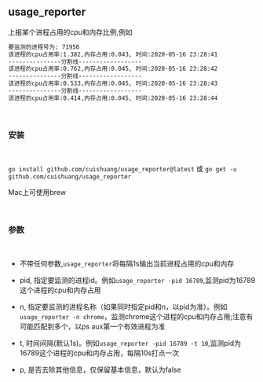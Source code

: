 ## usage_reporter


上报某个进程占用的cpu和内存比例,例如

```bash
要监测的进程号为: 71956
该进程的cpu占用率:1.382,内存占用:0.043, 时间:2020-05-16 23:28:41
---------------分割线------------------
该进程的cpu占用率:0.762,内存占用:0.045, 时间:2020-05-16 23:28:42
---------------分割线------------------
该进程的cpu占用率:0.533,内存占用:0.045, 时间:2020-05-16 23:28:43
---------------分割线------------------
该进程的cpu占用率:0.414,内存占用:0.045, 时间:2020-05-16 23:28:44
```

<br>

### 安装

<br>

`go install github.com/cuishuang/usage_reporter@latest` 或  `go get -u github.com/cuishuang/usage_reporter`


Mac上可使用brew

<br>

### 参数

<br>


- 不带任何参数,`usage_reporter`将每隔1s输出当前进程占用的cpu和内存

- pid, 指定要监测的进程id。例如`usage_reporter -pid 16789`,监测pid为16789这个进程的cpu和内存占用
- n,  指定要监测的进程名称（如果同时指定pid和n，以pid为准）。例如`usage_reporter -n chrome`，监测chrome这个进程的cpu和内存占用;注意有可能匹配到多个，以ps aux第一个有效进程为准
- t, 时间间隔(默认1s)。例如`usage_reporter -pid 16789 -t 10`,监测pid为16789这个进程的cpu和内存占用，每隔10s打点一次
- p, 是否去除其他信息，仅保留基本信息，默认为false





